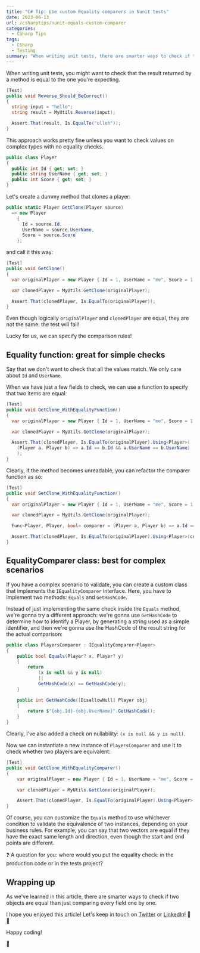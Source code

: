 ```yaml
---
title: "C# Tip: Use custom Equality comparers in Nunit tests"
date: 2023-06-13
url: /csharptips/nunit-equals-custom-comparer
categories:
  - CSharp Tips
tags:
  - CSharp
  - Testing
summary: "When writing unit tests, there are smarter ways to check if two objects are equal than just comparing every field one by one."
---
```


When writing unit tests, you might want to check that the result returned by a method is equal to the one you're expecting.

```cs
[Test]
public void Reverse_Should_BeCorrect()
{
  string input = "hello";
  string result = MyUtils.Reverse(input);

  Assert.That(result, Is.EqualTo("olleh"));
}
```

This approach works pretty fine unless you want to check values on complex types with no equality checks.

```cs
public class Player
{
  public int Id { get; set; }
  public string UserName { get; set; }
  public int Score { get; set; }
}
```

Let's create a dummy method that clones a player:

```cs
public static Player GetClone(Player source)
  => new Player
    {
      Id = source.Id,
      UserName = source.UserName,
      Score = source.Score
    };
```

and call it this way:

```cs
[Test]
public void GetClone()
{
  var originalPlayer = new Player { Id = 1, UserName = "me", Score = 1 };

  var clonedPlayer = MyUtils.GetClone(originalPlayer);

  Assert.That(clonedPlayer, Is.EqualTo(originalPlayer));
}
```

Even though logically `originalPlayer` and `clonedPlayer` are equal, they are not the same: the test will fail!

Lucky for us, we can specify the comparison rules!

## Equality function: great for simple checks

Say that we don't want to check that all the values match. We only care about `Id` and `UserName`.

When we have just a few fields to check, we can use a function to specify that two items are equal:

```cs
[Test]
public void GetClone_WithEqualityFunction()
{
  var originalPlayer = new Player { Id = 1, UserName = "me", Score = 1 };

  var clonedPlayer = MyUtils.GetClone(originalPlayer);

  Assert.That(clonedPlayer, Is.EqualTo(originalPlayer).Using<Player>(
    (Player a, Player b) => a.Id == b.Id && a.UserName == b.UserName)
    );
}
```

Clearly, if the method becomes unreadable, you can refactor the comparer function as so:

```cs
[Test]
public void GetClone_WithEqualityFunction()
{
  var originalPlayer = new Player { Id = 1, UserName = "me", Score = 1 };

  var clonedPlayer = MyUtils.GetClone(originalPlayer);

  Func<Player, Player, bool> comparer = (Player a, Player b) => a.Id == b.Id && a.UserName == b.UserName;

  Assert.That(clonedPlayer, Is.EqualTo(originalPlayer).Using<Player>(comparer));
}
```

## EqualityComparer class: best for complex scenarios

If you have a complex scenario to validate, you can create a custom class that implements the `IEqualityComparer` interface. Here, you have to implement two methods: `Equals` and `GetHashCode`.

Instead of just implementing the same check inside the `Equals` method, we're gonna try a different approach: we're gonna use `GetHashCode` to determine how to identify a Player, by generating a string used as a simple identifier, and then we're gonna use the HashCode of the result string for the actual comparison:

```cs
public class PlayersComparer : IEqualityComparer<Player>
{
    public bool Equals(Player? x, Player? y)
    {
        return
            (x is null && y is null)
            ||
            GetHashCode(x) == GetHashCode(y);
    }

    public int GetHashCode([DisallowNull] Player obj)
    {
        return $"{obj.Id}-{obj.UserName}".GetHashCode();
    }
}
```

Clearly, I've also added a check on nullability: `(x is null && y is null)`.

Now we can instantiate a new instance of `PlayersComparer` and use it to check whether two players are equivalent:

```cs
[Test]
public void GetClone_WithEqualityComparer()
{
    var originalPlayer = new Player { Id = 1, UserName = "me", Score = 1 };

    var clonedPlayer = MyUtils.GetClone(originalPlayer);

    Assert.That(clonedPlayer, Is.EqualTo(originalPlayer).Using<Player>(new PlayersComparer()));
}
```

Of course, you can customize the `Equals` method to use whichever condition to validate the equivalence of two instances, depending on your business rules. For example, you can say that two vectors are equal if they have the exact same length and direction, even though the start and end points are different.

❓ A question for you: where would you put the equality check: in the production code or in the tests project?

## Wrapping up

As we've learned in this article, there are smarter ways to check if two objects are equal than just comparing every field one by one.

I hope you enjoyed this article! Let's keep in touch on [Twitter](https://twitter.com/BelloneDavide) or [LinkedIn](https://www.linkedin.com/in/BelloneDavide/)! 🤜🤛

Happy coding!

🐧

